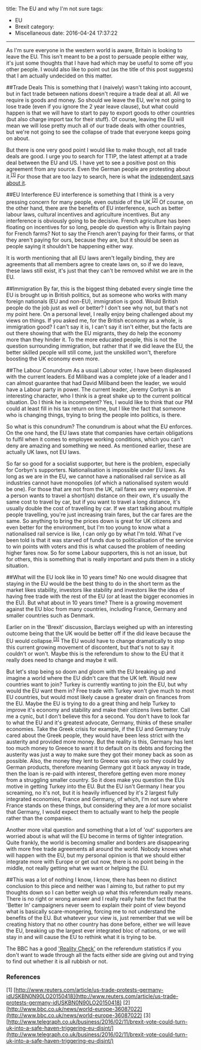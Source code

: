 title: The EU and why I'm not sure
tags:
  - EU
  - Brexit
category:
  - Miscellaneous
date: 2016-04-24 17:37:22
---

As I'm sure everyone in the western world is aware, Britain is looking to leave the EU. This isn't meant to be a post to persuade people either way, it's just some thoughts that I have had which may be useful to some off you other people. I would also like to point out (as the title of this post suggests) that I am actually undecided on this matter.

##Trade Deals
This is something that I (naively) wasn't taking into account, but in fact trade between nations doesn't require a trade deal at all. All we require is goods and money. So should we leave the EU, we're not going to lose trade (even if you ignore the 2 year leave clause), but what could happen is that we will have to start to pay to export goods to other countries (but also charge import tax for their stuff). Of course, leaving the EU will mean we will lose pretty much all of our trade deals with other countries, but we're not going to see the collapse of trade that everyone keeps going on about.

But there is one very good point I would like to make though, not all trade deals are good. I urge you to search for TTIP, the latest attempt at a trade deal between the EU and US. I have yet to see a positive post on this agreement from any source. Even the German people are protesting about it.<sup>[\[1\]](http://www.reuters.com/article/us-trade-protests-germany-idUSKBN0N90LO20150418)</sup> For those that are too lazy to search, here is what the [independent says about it](http://www.independent.co.uk/voices/comment/what-is-ttip-and-six-reasons-why-the-answer-should-scare-you-9779688.html).

##EU Interference
EU interference is something that I think is a very pressing concern for many people, even outside of the UK.<sup>[\[2\]](http://www.bbc.co.uk/news/world-europe-36087022)</sup> Of course, on the other hand, there are the benefits of EU interference, such as better labour laws, cultural incentives and agriculture incentives. But any interference is obviously going to be decisive. French agriculture has been floating on incentives for so long, people do question why is Britain paying for French farms? Not to say the French aren't paying for their farms, or that they aren't paying for ours, because they are, but it should be seen as people saying it shouldn't be happening either way.

It is worth mentioning that all EU laws aren't legally binding, they are agreements that all members agree to create laws on, so if we do leave, these laws still exist, it's just that they can't be removed whilst we are in the EU.

##Immigration
By far, this is the biggest thing debated every single time the EU is brought up in British politics, but as someone who works with many foreign nationals (EU and non-EU), immigration is good. Would British people do the job just as well or better? I don't see why not, but that's not my point here. On a personal level, I really enjoy being challenged about my views on things. If you asked me, for the British economy as a whole, is immigration good? I can't say it is, I can't say it isn't either, but the facts are out there showing that with the EU migrants, they do help the economy more than they hinder it. To the more educated people, this is not the question surrounding immigration, but rather that if we did leave the EU, the better skilled people will still come, just the unskilled won't, therefore boosting the UK economy even more.

##The Labour Conundrum
As a usual Labour voter, I have been displeased with the current leaders. Ed Miliband was a complete joke of a leader and I can almost guarantee that had David Miliband been the leader, we would have a Labour party in power. The current leader, Jeremy Corbyn is an interesting character, who I think is a great shake up to the current political situation. Do I think he is incompetent? Yes, I would like to think that our PM could at least fill in his tax return on time, but I like the fact that someone who is changing things, trying to bring the people into politics, is there.

So what is this conundrum? The conundrum is about what the EU enforces. On the one hand, the EU laws state that companies have certain obligations to fulfil when it comes to employee working conditions, which you can't deny are amazing and something we need. As mentioned earlier, these are actually UK laws, not EU laws.

So far so good for a socialist supporter, but here is the problem, especially for Corbyn's supporters. Nationalisation is impossible under EU laws. As long as we are in the EU, we cannot have a nationalised rail service as all industries cannot have monopolies (of which a nationalised system would be one). For those that are not from the UK, rail fares are very expensive. If a person wants to travel a short(ish) distance on their own, it's usually the same cost to travel by car, but if you want to travel a long distance, it's usually double the cost of travelling by car. If we start talking about multiple people travelling, you're just increasing train fares, but the car fares are the same. So anything to bring the prices down is great for UK citizens and even better for the environment, but I'm too young to know what a nationalised rail service is like, I can only go by what I'm told. What I've been told is that it was starved of funds due to politicalisation of the service to win points with voters and this is what caused the problem of needing higher fares now. So for some Labour supporters, this is not an issue, but for others, this is something that is really important and puts them in a sticky situation.

##What will the EU look like in 10 years time?
No one would disagree that staying in the EU would be the best thing to do in the short term as the market likes stability, investors like stability and investors like the idea of having free trade with the rest of the EU (or at least the bigger economies in the EU). But what about in 10 years time? There is a growing movement against the EU bloc from many countries, including France, Germany and smaller countries such as Denmark.

Earlier on in the 'Brexit' discussion, Barclays weighed up with an interesting outcome being that the UK would be better off if the did leave because the EU would collapse.<sup>[\[3\]](http://www.telegraph.co.uk/business/2016/02/11/brexit-vote-could-turn-uk-into-a-safe-haven-triggering-eu-disint/)</sup> The EU would have to change dramatically to stop this current growing movement of discontent, but that's not to say it couldn't or won't. Maybe this is the referendum to show to the EU that it really does need to change and maybe it will.

But let's stop being so doom and gloom with the EU breaking up and imagine a world where the EU didn't care that the UK left. Would new countries want to join? Turkey is currently wanting to join the EU, but why would the EU want them in? Free trade with Turkey won't give much to most EU countries, but would most likely cause a greater drain on finances from the EU. Maybe the EU is trying to do a great thing and help Turkey to improve it's economy and stability and make their citizens lives better. Call me a cynic, but I don't believe this for a second. You don't have to look far to what the EU and it's greatest advocate, Germany, thinks of these smaller economies. Take the Greek crisis for example, if the EU and Germany truly cared about the Greek people, they would have been less strict with the austerity and provided more money. But the reality is this, Germany has lent too much money to Greece to want it to default on its debts and forcing the austerity was just a way to make sure they got their money back as soon as possible. Also, the money they lent to Greece was only so they could by German products, therefore meaning Germany got it back anyway in trade, then the loan is re-paid with interest, therefore getting even more money from a struggling smaller country. So it does make you question the EUs motive in getting Turkey into the EU. But the EU isn't Germany I hear you screaming, no it's not, but it is heavily influenced by it's 2 largest fully integrated economies, France and Germany, of which, I'm not sure where France stands on these things, but considering they are a _lot_ more socialist that Germany, I would expect them to actually want to help the people rather than the companies.

Another more vital question and something that a lot of 'out' supporters are worried about is what will the EU become in terms of tighter integration. Quite frankly, the world is becoming smaller and borders are disappearing with more free trade agreements all around the world. Nobody knows what will happen with the EU, but my personal opinion is that we should either integrate more with Europe or get out now, there is no point being in the middle, not really getting what we want or helping the EU.

##This was a lot of nothing
I know, I know, there has been no distinct conclusion to this piece and neither was I aiming to, but rather to put my thoughts down so I can better weigh up what this referendum really means. There is no right or wrong answer and I really really hate the fact that the 'Better In' campaigners never seem to explain their point of view beyond what is basically scare-mongering, forcing me to not understand the benefits of the EU. But whatever your view is, just remember that we will be creating history that no other country has done before, either we will leave the EU, breaking up the largest ever integrated bloc of nations, or we will stay in and will cause the EU to rethink what it is trying to be.

The BBC has a good ['Reality Check'](http://www.bbc.co.uk/news/live/uk-politics-eu-referendum-35603388) on the referendum statistics if you don't want to wade through all the facts either side are giving out and trying to find out whether it is all rubbish or not.

### References
\[1\] [http://www.reuters.com/article/us-trade-protests-germany-idUSKBN0N90LO20150418](http://www.reuters.com/article/us-trade-protests-germany-idUSKBN0N90LO20150418)
\[2\] [http://www.bbc.co.uk/news/world-europe-36087022](http://www.bbc.co.uk/news/world-europe-36087022)
\[3\] [http://www.telegraph.co.uk/business/2016/02/11/brexit-vote-could-turn-uk-into-a-safe-haven-triggering-eu-disint/](http://www.telegraph.co.uk/business/2016/02/11/brexit-vote-could-turn-uk-into-a-safe-haven-triggering-eu-disint/)
